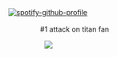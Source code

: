 [![spotify-github-profile](https://spotify-github-profile.kittinanx.com/api/view?uid=wjdes5kajmt1gqhbzctuzbgid&cover_image=true&theme=natemoo-re&show_offline=false&background_color=121212&interchange=true&bar_color=53b14f&bar_color_cover=false)](https://github.com/kittinan/spotify-github-profile)
 ㅤㅤ

  ㅤ ㅤ ㅤ ㅤ#1 attack on titan fan 

 ㅤㅤㅤ ㅤㅤ  ![](https://s1.aigei.com/src/img/gif/65/65e1f2f8e2d844708f8cff65566e267c.gif?imageMogr2/auto-orient/thumbnail/!282x282r/gravity/Center/crop/282x282/quality/85/%7CimageView2/2/w/282&e=2051020800&token=P7S2Xpzfz11vAkASLTkfHN7Fw-oOZBecqeJaxypL:NJ-kpmVUuw9hlHsxZGtZnclBBzw=)
 
 
 
  ㅤㅤ  ㅤㅤ  ㅤㅤ  ㅤㅤ 
  
